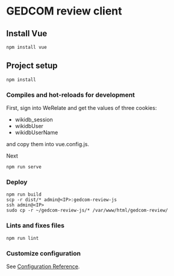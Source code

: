 # GEDCOM review client

## Install Vue
```
npm install vue
```

## Project setup
```
npm install
```

### Compiles and hot-reloads for development
First, sign into WeRelate and get the values of three cookies:
* wikidb_session
* wikidbUser
* wikidbUserName

and copy them into vue.config.js.

Next
```
npm run serve
```

### Deploy
```
npm run build
scp -r dist/* admin@<IP>:gedcom-review-js
ssh admin@<IP>
sudo cp -r ~/gedcom-review-js/* /var/www/html/gedcom-review/
```

### Lints and fixes files
```
npm run lint
```

### Customize configuration
See [Configuration Reference](https://cli.vuejs.org/config/).

